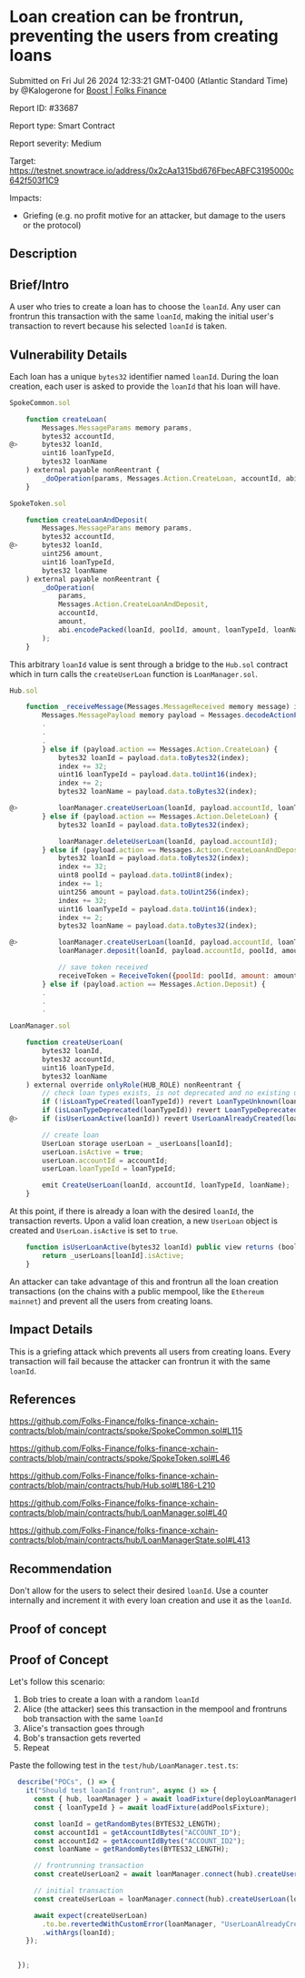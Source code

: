 
# Loan creation can be frontrun, preventing the users from creating loans

Submitted on Fri Jul 26 2024 12:33:21 GMT-0400 (Atlantic Standard Time) by @Kalogerone for [Boost | Folks Finance](https://immunefi.com/bounty/folksfinance-boost/)

Report ID: #33687

Report type: Smart Contract

Report severity: Medium

Target: https://testnet.snowtrace.io/address/0x2cAa1315bd676FbecABFC3195000c642f503f1C9

Impacts:
- Griefing (e.g. no profit motive for an attacker, but damage to the users or the protocol)

## Description
## Brief/Intro

A user who tries to create a loan has to choose the `loanId`. Any user can frontrun this transaction with the same `loanId`, making the initial user's transaction to revert because his selected `loanId` is taken.

## Vulnerability Details

Each loan has a unique `bytes32` identifier named `loanId`. During the loan creation, each user is asked to provide the `loanId` that his loan will have.

```javascript
SpokeCommon.sol

    function createLoan(
        Messages.MessageParams memory params,
        bytes32 accountId,
@>      bytes32 loanId,
        uint16 loanTypeId,
        bytes32 loanName
    ) external payable nonReentrant {
        _doOperation(params, Messages.Action.CreateLoan, accountId, abi.encodePacked(loanId, loanTypeId, loanName));
    }
```

```javascript
SpokeToken.sol

    function createLoanAndDeposit(
        Messages.MessageParams memory params,
        bytes32 accountId,
@>      bytes32 loanId,
        uint256 amount,
        uint16 loanTypeId,
        bytes32 loanName
    ) external payable nonReentrant {
        _doOperation(
            params,
            Messages.Action.CreateLoanAndDeposit,
            accountId,
            amount,
            abi.encodePacked(loanId, poolId, amount, loanTypeId, loanName)
        );
    }
```

This arbitrary `loanId` value is sent through a bridge to the `Hub.sol` contract which in turn calls the `createUserLoan` function is `LoanManager.sol`.

```javascript
Hub.sol

    function _receiveMessage(Messages.MessageReceived memory message) internal override {
        Messages.MessagePayload memory payload = Messages.decodeActionPayload(message.payload);
        .
        .
        .
        } else if (payload.action == Messages.Action.CreateLoan) {
            bytes32 loanId = payload.data.toBytes32(index);
            index += 32;
            uint16 loanTypeId = payload.data.toUint16(index);
            index += 2;
            bytes32 loanName = payload.data.toBytes32(index);

@>          loanManager.createUserLoan(loanId, payload.accountId, loanTypeId, loanName);
        } else if (payload.action == Messages.Action.DeleteLoan) {
            bytes32 loanId = payload.data.toBytes32(index);

            loanManager.deleteUserLoan(loanId, payload.accountId);
        } else if (payload.action == Messages.Action.CreateLoanAndDeposit) {
            bytes32 loanId = payload.data.toBytes32(index);
            index += 32;
            uint8 poolId = payload.data.toUint8(index);
            index += 1;
            uint256 amount = payload.data.toUint256(index);
            index += 32;
            uint16 loanTypeId = payload.data.toUint16(index);
            index += 2;
            bytes32 loanName = payload.data.toBytes32(index);

@>          loanManager.createUserLoan(loanId, payload.accountId, loanTypeId, loanName);
            loanManager.deposit(loanId, payload.accountId, poolId, amount);

            // save token received
            receiveToken = ReceiveToken({poolId: poolId, amount: amount});
        } else if (payload.action == Messages.Action.Deposit) {
        .
        .
        .
```

```javascript
LoanManager.sol

    function createUserLoan(
        bytes32 loanId,
        bytes32 accountId,
        uint16 loanTypeId,
        bytes32 loanName
    ) external override onlyRole(HUB_ROLE) nonReentrant {
        // check loan types exists, is not deprecated and no existing user loan for same loan id
        if (!isLoanTypeCreated(loanTypeId)) revert LoanTypeUnknown(loanTypeId);
        if (isLoanTypeDeprecated(loanTypeId)) revert LoanTypeDeprecated(loanTypeId);
@>      if (isUserLoanActive(loanId)) revert UserLoanAlreadyCreated(loanId);

        // create loan
        UserLoan storage userLoan = _userLoans[loanId];
        userLoan.isActive = true;
        userLoan.accountId = accountId;
        userLoan.loanTypeId = loanTypeId;

        emit CreateUserLoan(loanId, accountId, loanTypeId, loanName);
    }
```

At this point, if there is already a loan with the desired `loanId`, the transaction reverts. Upon a valid loan creation, a new `UserLoan` object is created and `UserLoan.isActive` is set to `true`.

```javascript
    function isUserLoanActive(bytes32 loanId) public view returns (bool) {
        return _userLoans[loanId].isActive;
    }
```

An attacker can take advantage of this and frontrun all the loan creation transactions (on the chains with a public mempool, like the `Ethereum mainnet`) and prevent all the users from creating loans.

## Impact Details

This is a griefing attack which prevents all users from creating loans. Every transaction will fail because the attacker can frontrun it with the same `loanId`.

## References

https://github.com/Folks-Finance/folks-finance-xchain-contracts/blob/main/contracts/spoke/SpokeCommon.sol#L115

https://github.com/Folks-Finance/folks-finance-xchain-contracts/blob/main/contracts/spoke/SpokeToken.sol#L46

https://github.com/Folks-Finance/folks-finance-xchain-contracts/blob/main/contracts/hub/Hub.sol#L186-L210

https://github.com/Folks-Finance/folks-finance-xchain-contracts/blob/main/contracts/hub/LoanManager.sol#L40

https://github.com/Folks-Finance/folks-finance-xchain-contracts/blob/main/contracts/hub/LoanManagerState.sol#L413

## Recommendation

Don't allow for the users to select their desired `loanId`. Use a counter internally and increment it with every loan creation and use it as the `loanId`.

        
## Proof of concept
## Proof of Concept

Let's follow this scenario:

1. Bob tries to create a loan with a random `loanId`
2. Alice (the attacker) sees this transaction in the mempool and frontruns bob transaction with the same `loanId`
3. Alice's transaction goes through
4. Bob's transaction gets reverted
5. Repeat

Paste the following test in the `test/hub/LoanManager.test.ts`:

```javascript
  describe("POCs", () => {
    it("Should test loanId frontrun", async () => {
      const { hub, loanManager } = await loadFixture(deployLoanManagerFixture);
      const { loanTypeId } = await loadFixture(addPoolsFixture);

      const loanId = getRandomBytes(BYTES32_LENGTH);
      const accountId1 = getAccountIdBytes("ACCOUNT_ID");
      const accountId2 = getAccountIdBytes("ACCOUNT_ID2");
      const loanName = getRandomBytes(BYTES32_LENGTH);

      // frontrunning transaction
      const createUserLoan2 = await loanManager.connect(hub).createUserLoan(loanId, accountId2, loanTypeId, loanName);

      // initial transaction
      const createUserLoan = loanManager.connect(hub).createUserLoan(loanId, accountId1, loanTypeId, loanName);

      await expect(createUserLoan)
        .to.be.revertedWithCustomError(loanManager, "UserLoanAlreadyCreated")
        .withArgs(loanId);
    });


  });
```